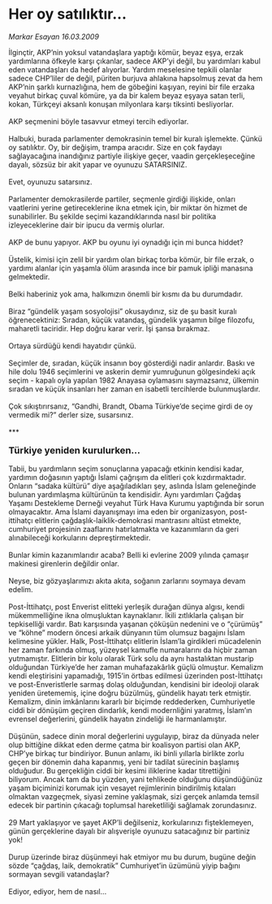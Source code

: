 # Her oy satılıktır...

*Markar Esayan 16.03.2009*

<div class="taraf_structure_2col_1zq">
<div class="margen_n">



 <p>İlginçtir, AKP’nin yoksul vatandaşlara yaptığı kömür, beyaz eşya, erzak yardımlarına öfkeyle karşı çıkanlar, sadece AKP’yi değil, bu yardımları kabul eden vatandaşları da hedef alıyorlar. Yardım meselesine tepkili olanlar sadece CHP’liler de değil, püriten burjuva ahlakına hapsolmuş zevat da hem AKP’nin şarklı kurnazlığına, hem de göbeğini kaşıyan, reyini bir file erzaka veyahut birkaç çuval kömüre, ya da bir kalem beyaz eşyaya satan terli, kokan, Türkçeyi aksanlı konuşan milyonlara karşı tiksinti besliyorlar. <br/><br/>AKP seçmenini böyle tasavvur etmeyi tercih ediyorlar. <br/><br/>Halbuki, burada parlamenter demokrasinin temel bir kuralı işlemekte. Çünkü oy satılıktır. Oy, bir değişim, trampa aracıdır. Size en çok faydayı sağlayacağına inandığınız partiyle ilişkiye geçer, vaadin gerçekleşeceğine dayalı, sözsüz bir akit yapar ve oyunuzu SATARSINIZ. <br/><br/>Evet, oyunuzu satarsınız. <br/><br/>Parlamenter demokrasilerde partiler, seçmenle girdiği ilişkide, onları vaatlerini yerine getireceklerine ikna etmek için, bir miktar ön hizmet de sunabilirler. Bu şekilde seçimi kazandıklarında nasıl bir politika izleyeceklerine dair bir ipucu da vermiş olurlar. <br/><br/>AKP de bunu yapıyor. AKP bu oyunu iyi oynadığı için mi bunca hiddet? <br/><br/>Üstelik, kimisi için zelil bir yardım olan birkaç torba kömür, bir file erzak, o yardımı alanlar için yaşamla ölüm arasında ince bir pamuk ipliği manasına gelmektedir. <br/><br/>Belki haberiniz yok ama, halkımızın önemli bir kısmı da bu durumdadır. <br/><br/>Biraz “gündelik yaşam sosyolojisi” okusaydınız, siz de şu basit kuralı öğrenecektiniz: Sıradan, küçük vatandaş, gündelik yaşamın bilge filozofu, maharetli taciridir. Hep doğru karar verir. İşi şansa bırakmaz. <br/><br/>Ortaya sürdüğü kendi hayatıdır çünkü. <br/><br/>Seçimler de, sıradan, küçük insanın boy gösterdiği nadir anlardır. Baskı ve hile dolu 1946 seçimlerini ve askerin demir yumruğunun gölgesindeki açık seçim - kapalı oyla yapılan 1982 Anayasa oylamasını saymazsanız, ülkemin sıradan ve küçük insanları her zaman en isabetli tercihlerde bulunmuşlardır. <br/><br/>Çok sıkıştırırsanız, “Gandhi, Brandt, Obama Türkiye’de seçime girdi de oy vermedik mi?” derler size, susarsınız. <br/><br/>***<b> <br/><br/><font size="4">Türkiye yeniden kurulurken...</font></b> <br/><br/>Tabii, bu yardımların seçim sonuçlarına yapacağı etkinin kendisi kadar, yardımın doğasının yaptığı İslami çağrışım da elitleri çok kızdırmaktadır. Onların “sadaka kültürü” diye aşağıladıkları şey, aslında İslam geleneğinde bulunan yardımlaşma kültürünün ta kendisidir. Aynı yardımları Çağdaş Yaşamı Destekleme Derneği veyahut Türk Hava Kurumu yaptığında bir sorun olmayacaktır. Ama İslami dayanışmayı ima eden bir organizasyon, post-ittihatçı elitlerin çağdaşlık-laiklik-demokrasi mantrasını altüst etmekte, cumhuriyet projesinin zaaflarını hatırlatmakta ve kazanımların da geri alınabileceği korkularını depreştirmektedir. <br/><br/>Bunlar kimin kazanımlarıdır acaba? Belli ki evlerine 2009 yılında çamaşır makinesi girenlerin değildir onlar. <br/><br/>Neyse, biz gözyaşlarımızı akıta akıta, soğanın zarlarını soymaya devam edelim. <br/><br/>Post-İttihatçı, post Enverist elitteki yerleşik durağan dünya algısı, kendi mükemmelliğine ikna olmuşluktan kaynaklanır. İkili zıtlıklarla çalışan bir tepkiselliği vardır. Batı karşısında yaşanan çöküşün nedenini ve o “çürümüş” ve “köhne” modern öncesi arkaik dünyanın tüm olumsuz bagajını İslam kelimesine yükler. Halk, Post-İttihatçı elitlerin İslam’la girdikleri mücadelenin her zaman farkında olmuş, yüzeysel kamufle numaralarını da hiçbir zaman yutmamıştır. Elitlerin bir kolu olarak Türk solu da aynı hastalıktan mustarip olduğundan Türkiye’de her zaman muhafazakârlık güçlü olmuştur. Kemalizm kendi eleştirisini yapamadığı, 1915’in örtbas edilmesi üzerinden post-İttihatçı ve post-Enveristlerle sarmaş dolaş olduğundan, kendisini bir ideoloji olarak yeniden üretememiş, içine doğru büzülmüş, gündelik hayatı terk etmiştir. Kemalizm, dinin imkânlarını kararlı bir biçimde reddederken, Cumhuriyetle ciddi bir dönüşüm geçiren dindarlık, kendi modernliğini yaratmış, İslam’ın evrensel değerlerini, gündelik hayatın zindeliği ile harmanlamıştır. <br/><br/>Düşünün, sadece dinin moral değerlerini uygulayıp, biraz da dünyada neler olup bittiğine dikkat eden derme çatma bir koalisyon partisi olan AKP, CHP’ye birkaç tur bindiriyor. Bunun anlamı, iki binli yıllarla birlikte zorlu geçen bir dönemin daha kapanmış, yeni bir tadilat sürecinin başlamış olduğudur. Bu gerçekliğin ciddi bir kesimi iliklerine kadar titrettiğini biliyorum. Ancak tam da bu yüzden, yani tehlikede olduğunu düşündüğünüz yaşam biçiminizi korumak için vesayet rejimlerinin bindirilmiş kıtaları olmaktan vazgeçmek, siyasi zemine yaklaşmak, sizi gerçek anlamda temsil edecek bir partinin çıkacağı toplumsal hareketliliği sağlamak zorundasınız. <br/><br/>29 Mart yaklaşıyor ve şayet AKP’li değilseniz, korkularınızı fişteklemeyen, günün gerçeklerine dayalı bir alışverişle oyunuzu satacağınız bir partiniz yok! <br/><br/>Durup üzerinde biraz düşünmeyi hak etmiyor mu bu durum, bugüne değin sözde “çağdaş, laik, demokratik” Cumhuriyet’in üzümünü yiyip bağını sormayan sevgili vatandaşlar? <br/><br/>Ediyor, ediyor, hem de nasıl...</p>
<br/>
<br/>
<br/>



<br/>


<div id="taraf_not">
</div>

</div>


</div>
